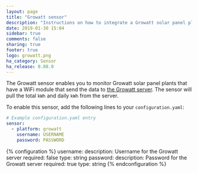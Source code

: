 ```yaml
---
layout: page
title: "Growatt sensor"
description: "Instructions on how to integrate a Growatt solar panel plant into Home Assistant."
date: 2019-01-30 15:04
sidebar: true
comments: false
sharing: true
footer: true
logo: growatt.png
ha_category: Sensor
ha_release: 0.88.0
---
```


The Growatt sensor enables you to monitor Growatt solar panel plants that have a WiFi module that send the data to [the Growatt server](http://server.growatt.com). The sensor will pull the total `kWh` and daily `kWh` from the server.

To enable this sensor, add the following lines to your `configuration.yaml`:

```yaml
# Example configuration.yaml entry
sensor:
  - platform: growatt
    username: USERNAME
    password: PASSWORD
```

{% configuration %}
username:
  description: Username for the Growatt server
  required: false
  type: string
password:
  description: Password for the Growatt server
  required: true
  type: string
{% endconfiguration %}

